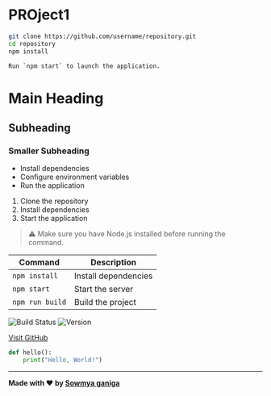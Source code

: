 # PROject1

```bash
git clone https://github.com/username/repository.git
cd repository
npm install

Run `npm start` to launch the application.
```
# Main Heading
## Subheading
### Smaller Subheading

- Install dependencies
- Configure environment variables
- Run the application

1. Clone the repository
2. Install dependencies
3. Start the application

> ⚠️ Make sure you have Node.js installed before running the command.

| Command | Description |
|---------|-------------|
| `npm install` | Install dependencies |
| `npm start` | Start the server |
| `npm run build` | Build the project |


![Build Status](https://img.shields.io/badge/build-passing-green)
![Version](https://img.shields.io/badge/version-1.0.0-blue)

[Visit GitHub](https://github.com)

```python
def hello():
    print("Hello, World!")
```
---
**Made with ❤️ by [Sowmya ganiga](https://github.com/Sowmyasganiga)**


